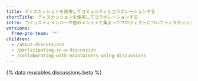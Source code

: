 ```yaml
---
title: ディスカッションを使用してコミュニティとコラボレーションする
shortTitle: ディスカッションを使用してコラボレーションする
intro: コミュニティメンバーや他のメンテナと集まってプロジェクトについてディスカッションしましょう。
versions:
  free-pro-team: '*'
children:
  - /about-discussions
  - /participating-in-a-discussion
  - /collaborating-with-maintainers-using-discussions
---
```


{% data reusables.discussions.beta %}
